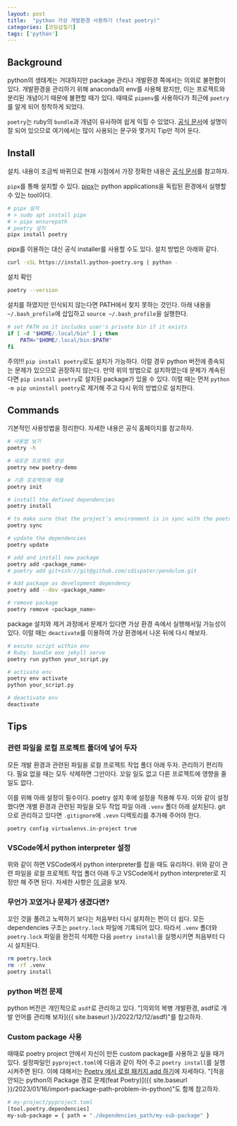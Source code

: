 ```yaml
---
layout: post
title:  "python 가상 개발환경 사용하기 (feat poetry)"
categories: [코딩삽질기]
tags: ['python']
---
```


## Background

python의 생태계는 거대하지만 package 관리나 개발환경 쪽에서는 의외로 불편함이 있다. 개발환경을 관리하기 위해 anaconda의 env를 사용해 왔지만, 이는 프로젝트와 분리된 개념이기 때문에 불편할 때가 있다. 때때로 `pipenv`를 사용하다가 최근에 `poetry`를 알게 되어 정착하게 되었다.

`poetry`는 ruby의 `bundle`과 개념이 유사하여 쉽게 익힐 수 있었다. [공식 문서](https://python-poetry.org/)에 설명이 잘 되어 있으므로 여기에서는 많이 사용되는 문구와 몇가지 Tip만 적어 둔다.

## Install

설치. 내용이 조금씩 바뀌므로 현재 시점에서 가장 정확한 내용은 [공식 문서](https://python-poetry.org/docs/#installing-with-the-official-installer)를 참고하자.

`pipx`를 통해 설치할 수 있다. [pipx](https://pipx.pypa.io/stable/)는 python applications을 독립된 환경에서 실행할 수 있는 tool이다.

```bash
# pipx 설치
# > sudo apt install pipx
# > pipx ensurepath
# poetry 설치
pipx install poetry
```

pipx를 이용하는 대신 공식 installer를 사용할 수도 있다. 설치 방법은 아래와 같다.

```bash
curl -sSL https://install.python-poetry.org | python -
```

설치 확인

```bash
poetry --version
```

설치를 하였지만 인식되지 않는다면 PATH에서 찾지 못하는 것인다. 아래 내용을 `~/.bash_profile`에 삽입하고 `source ~/.bash_profile`을 실행한다.

```bash
# set PATH so it includes user's private bin if it exists
if [ -d "$HOME/.local/bin" ] ; then
    PATH="$HOME/.local/bin:$PATH"
fi
```

주의!!! `pip install poetry`로도 설치가 가능하다. 이럴 경우 python 버전에 종속되는 문제가 있으므로 권장하지 않는다. 만약 위의 방법으로 설치하였는데 문제가 계속된다면 `pip install poetry`로 설치된 package가 있을 수 있다. 이럴 때는 먼저 `python -m pip uninstall poetry`로 제거해 주고 다시 위의 방법으로 설치한다.

## Commands

기본적인 사용방법을 정리한다. 자세한 내용은 공식 홈페이지를 참고하자.

```bash
# 사용법 보기
poetry -h
```

```bash
# 새로운 프로젝트 생성
poetry new poetry-demo

# 기존 프로젝트에 적용
poetry init
```

```bash
# install the defined dependencies
poetry install

# to make sure that the project’s environment is in sync with the poetry.lock file
poetry sync

# update the dependencies
poetry update
```

```bash
# add and install new package
poetry add <package_name>
# poetry add git+ssh://git@github.com/sdispater/pendulum.git

# Add package as development dependency
poetry add --dev <package_name>

# remove package
poetry remove <package_name>
```

package 설치와 제거 과정에서 문제가 있다면 가상 환경 속에서 실행해서일 가능성이 있다. 이럴 때는 `deactivate`를 이용하여 가상 환경에서 나온 뒤에 다시 해보자.

```bash
# excute script within env
# Ruby: bundle exe jekyll serve
poetry run python your_script.py
```

```bash
# activate env
poetry env activate
python your_script.py

# deactivate env
deactivate
```

## Tips

### 관련 파일을 로컬 프로젝트 폴더에 넣어 두자

모든 개발 환경과 관련된 파일을 로컬 프로젝트 작업 폴더 아래 두자. 관리하기 편리하다. 필요 없을 때는 모두 삭제하면 그만이다. 꼬일 일도 없고 다른 프로젝트에 영향을 줄 일도 없다.

이를 위해 아래 설정이 필수이다. poetry 설치 후에 설정을 적용해 두자. 이와 같이 설정했다면 개별 환경과 관련된 파일을 모두 작업 파일 아래 `.venv` 폴더 아래 설치된다. git으로 관리하고 있다면 `.gitignore`에 `.vevn` 디렉토리를 추가해 주어야 한다.

```
poetry config virtualenvs.in-project true
```

### VSCode에서 python interpreter 설정

위와 같이 하면 VSCode에서 python interpreter를 잡을 때도 유리하다. 위와 같이 관련 파일을 로컬 프로젝트 작업 폴더 아래 두고 VSCode에서 python interpreter로 지정만 해 주면 된다. 자세한 사항은 [이 글](https://amazingguni.medium.com/python-poetry%EB%A5%BC-%EC%82%AC%EC%9A%A9%ED%95%98%EB%8A%94-%ED%94%84%EB%A1%9C%EC%A0%9D%ED%8A%B8%EB%A5%BC-vscode%EC%97%90%EC%84%9C-%EA%B0%9C%EB%B0%9C%ED%95%A0-%EB%95%8C-interpreter%EB%A5%BC-%EC%9E%A1%EB%8A%94-%EB%B0%A9%EB%B2%95-e1806f093e6d)을 보자.

### 무언가 꼬였거나 문제가 생겼다면?

꼬인 것을 풀려고 노력하기 보다는 처음부터 다시 설치하는 편이 더 쉽다. 모든 dependencies 구조는 `poetry.lock` 파일에 기록되어 있다. 따라서 `.venv` 폴더와 `poetry.lock` 파일을 완전히 삭제한 다음 `poetry install`을 실행시키면 처음부터 다시 설치된다.

```bash
rm poetry.lock
rm -rf .venv
poetry install
```

### python 버전 문제

python 버전은 개인적으로 `asdf`로 관리하고 있다. "[의외의 복병 개발환경, asdf로 개발 언어를 관리해 보자]({{ site.baseurl }}/2022/12/12/asdf)"를 참고하자.

### Custom package 사용

때때로 poetry project 안에서 자신이 만든 custom package를 사용하고 싶을 때가 있다. 설정파일인 `pyproject.toml`에 다음과 같이 적어 주고 `poetry install`를 실행시켜주면 된다. 이에 대해서는 [Poetry 에서 로컬 패키지 add 하기](https://dailyheumsi.tistory.com/251)에 자세하다. "[적응 안되는 python의 Package 경로 문제(feat Poetry)]({{ site.baseurl }}/2023/01/16/import-package-path-problem-in-python)"도 함께 참고하자.

```bash
# my-project/pyproject.toml
[tool.poetry.dependencies]
my-sub-package = { path = "./dependencies_path/my-sub-package" }
```
